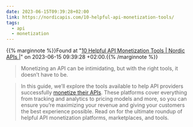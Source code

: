 ```yaml
---
date: 2023-06-15T09:39:28+02:00
link: https://nordicapis.com/10-helpful-api-monetization-tools/
tags:
  - api
  - monetization
---
```

{{% marginnote %}}Found at "[10 Helpful API Monetization Tools | Nordic APIs |](https://web.archive.org/web/20230615093928/https://nordicapis.com/10-helpful-api-monetization-tools/)" on 2023-06-15 09:39:28 +02:00.{{% /marginnote %}}

> Monetizing an API can be intimidating, but with the right tools, it doesn’t have to be.

<!--more-->

> In this guide, we’ll explore the tools available to help API providers successfully [monetize their APIs](https://nordicapis.com/everything-you-need-to-know-about-api-monetization/). These platforms cover everything from tracking and analytics to pricing models and more, so you can ensure you’re maximizing your revenue and giving your customers the best experience possible. Read on for the ultimate roundup of helpful API monetization platforms, marketplaces, and tools.